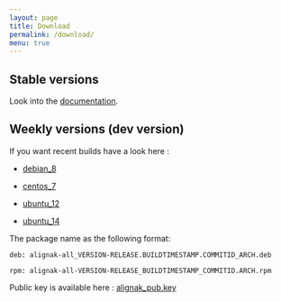 ```yaml
---
layout: page
title: Download
permalink: /download/
menu: true
---
```


## Stable versions

Look into the [documentation](http://alignak-doc.readthedocs.org/en/latest/02_installation/index.html).


## Weekly versions (dev version)

If you want recent builds have a look here :


* [debian_8](/build/debian_8/alignak-all_0.2-1.1469193751.d94c7cf_all.deb)

* [centos_7](/build/centos_7/alignak-all-0.2-1_1469193751_d94c7cf.el7.x86_64.rpm)

* [ubuntu_12](/build/ubuntu_12/alignak-all_0.2-1.1469193751.d94c7cf_all.deb)

* [ubuntu_14](/build/ubuntu_14/alignak-all_0.2-1.1469193751.d94c7cf_all.deb)


The package name as the following format:

```		
deb: alignak-all_VERSION-RELEASE.BUILDTIMESTAMP.COMMITID_ARCH.deb
```

```
rpm: alignak-all-VERSION-RELEASE_BUILDTIMESTAMP_COMMITID.ARCH.rpm		
```

Public key is available here : [alignak_pub.key](/repos/alignak_pub.key)